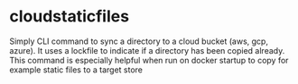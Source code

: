 # cloudstaticfiles

Simply CLI command to sync a directory to a cloud bucket (aws, gcp, azure). It uses a lockfile to indicate if a directory has been copied already.
This command is especially helpful when run on docker startup to copy for example static files to a target store
